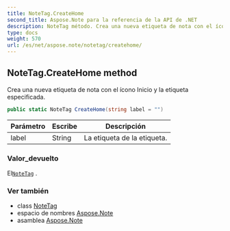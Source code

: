 ```yaml
---
title: NoteTag.CreateHome
second_title: Aspose.Note para la referencia de la API de .NET
description: NoteTag método. Crea una nueva etiqueta de nota con el ícono Inicio y la etiqueta especificada.
type: docs
weight: 570
url: /es/net/aspose.note/notetag/createhome/
---
```

## NoteTag.CreateHome method

Crea una nueva etiqueta de nota con el ícono Inicio y la etiqueta especificada.

```csharp
public static NoteTag CreateHome(string label = "")
```

| Parámetro | Escribe | Descripción |
| --- | --- | --- |
| label | String | La etiqueta de la etiqueta. |

### Valor_devuelto

El[`NoteTag`](../) .

### Ver también

* class [NoteTag](../)
* espacio de nombres [Aspose.Note](../../notetag/)
* asamblea [Aspose.Note](../../../)


